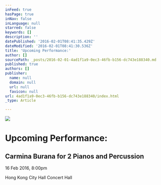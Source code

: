 ```yaml
---
inFeed: true
hasPage: true
inNav: false
inLanguage: null
starred: false
keywords: []
description: ''
datePublished: '2016-02-01T08:41:35.429Z'
dateModified: '2016-02-01T08:41:30.536Z'
title: 'Upcoming Performance:'
author: []
sourcePath: _posts/2016-02-01-4ad1f1a9-0ec3-46fb-b156-dc743e188340.md
published: true
authors: []
publisher:
  name: null
  domain: null
  url: null
  favicon: null
url: 4ad1f1a9-0ec3-46fb-b156-dc743e188340/index.html
_type: Article

---
```

![](https://the-grid-user-content.s3-us-west-2.amazonaws.com/5759934b-4299-4870-bd33-a70308d6d9a7.jpg)

# Upcoming Performance:

## Carmina Burana for 2 Pianos and Percussion

16 Feb 2016, 8:00pm

Hong Kong City Hall Concert Hall